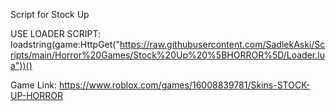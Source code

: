 Script for Stock Up

USE LOADER SCRIPT: loadstring(game:HttpGet("https://raw.githubusercontent.com/SadlekAski/Scripts/main/Horror%20Games/Stock%20Up%20%5BHORROR%5D/Loader.lua"))()

Game Link: https://www.roblox.com/games/16008839781/Skins-STOCK-UP-HORROR
